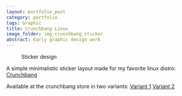 ```yaml
---
layout: portfolio_post
category: portfolio
tags: Graphic
title: Crunchbang Linux
image_folder: img_crunchbang_sticker
abstract: Early graphic design work
---
```


<figure class="post-image">
	<img lazysrc="/img/img_crunchbang_sticker/thumbnail.jpg"></img>
	<figcaption>Sticker design</figcaption>
</figure>

A simple minimalistic sticker layout made for my favorite linux distro: [Crunchbang](http://crunchbang.org/)

Available at the crunchbang store in two variants: [Variant 1](http://www.cafepress.com/crunchbanglinux.400712372) [Variant 2](http://www.cafepress.com/crunchbanglinux.400712815)
